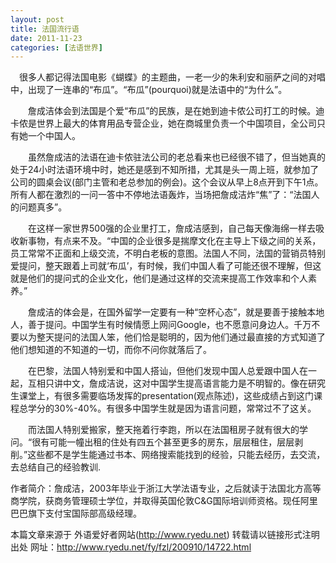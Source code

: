 ```yaml
---
layout: post
title: 法国流行语
date: 2011-11-23
categories: [法语世界]  
---
```


　很多人都记得法国电影《蝴蝶》的主题曲，一老一少的朱利安和丽萨之间的对唱中，出现了一连串的“布瓜”。“布瓜”(pourquoi)就是法语中的“为什么”。

　　詹成洁体会到法国是个爱“布瓜”的民族，是在她到迪卡侬公司打工的时候。迪卡侬是世界上最大的体育用品专营企业，她在商城里负责一个中国项目，全公司只有她一个中国人。

　　虽然詹成洁的法语在迪卡侬驻法公司的老总看来也已经很不错了，但当她真的处于24小时法语环境中时，她还是感到不知所措，尤其是头一周上班，就参加了公司的圆桌会议(部门主管和老总参加的例会)。这个会议从早上8点开到下午1点。所有人都在激烈的一问一答中不停地法语轰炸，当场把詹成洁炸“焦”了：“法国人的问题真多”。

　　在这样一家世界500强的企业里打工，詹成洁感到，自己每天像海绵一样去吸收新事物，有点来不及。“中国的企业很多是揣摩文化在主导上下级之间的关系，员工常常不正面和上级交流，不明白老板的意图。法国人不同，法国的营销员特别爱提问，整天跟着上司就‘布瓜’，有时候，我们中国人看了可能还很不理解，但这就是他们的提问式的企业文化，他们是通过这样的交流来提高工作效率和个人素养。”

　　詹成洁的体会是，在国外留学一定要有一种“空杯心态”，就是要善于接触本地人，善于提问。中国学生有时候情愿上网问Google，也不愿意问身边人。千万不要以为整天提问的法国人笨，他们恰是聪明的，因为他们通过最直接的方式知道了他们想知道的不知道的一切，而你不问你就落后了。

　　在巴黎，法国人特别爱和中国人搭讪，但他们发现中国人总爱跟中国人在一起，互相只讲中文，詹成洁说，这对中国学生提高语言能力是不明智的。像在研究生课堂上，有很多需要临场发挥的presentation(观点陈述)，这些成绩占到这门课程总学分的30%-40%。有很多中国学生就是因为语言问题，常常过不了这关。

　　而法国人特别爱搬家，整天拖着行李跑，所以在法国租房子就有很大的学问。“很有可能一幢出租的住处有四五个甚至更多的房东，层层租住，层层剥削。”这些都不是学生能通过书本、网络搜索能找到的经验，只能去经历，去交流，去总结自己的经验教训.

作者简介：詹成洁，2003年毕业于浙江大学法语专业，之后就读于法国北方高等商学院，获商务管理硕士学位，并取得英国伦敦C&G国际培训师资格。现任阿里巴巴旗下支付宝国际部高级经理。

本篇文章来源于 外语爱好者网站(http://www.ryedu.net) 转载请以链接形式注明出处 网址：http://www.ryedu.net/fy/fzl/200910/14722.html
